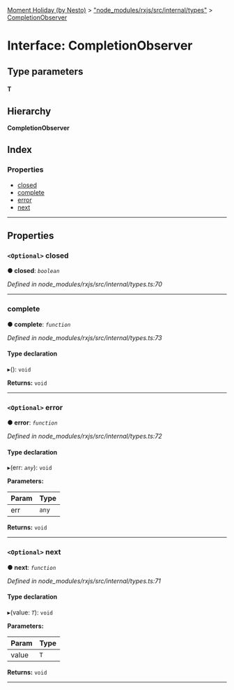 [Moment Holiday (by Nesto)](../README.md) > ["node_modules/rxjs/src/internal/types"](../modules/_node_modules_rxjs_src_internal_types_.md) > [CompletionObserver](../interfaces/_node_modules_rxjs_src_internal_types_.completionobserver.md)

# Interface: CompletionObserver

## Type parameters
#### T 
## Hierarchy

**CompletionObserver**

## Index

### Properties

* [closed](_node_modules_rxjs_src_internal_types_.completionobserver.md#closed)
* [complete](_node_modules_rxjs_src_internal_types_.completionobserver.md#complete)
* [error](_node_modules_rxjs_src_internal_types_.completionobserver.md#error)
* [next](_node_modules_rxjs_src_internal_types_.completionobserver.md#next)

---

## Properties

<a id="closed"></a>

### `<Optional>` closed

**● closed**: *`boolean`*

*Defined in node_modules/rxjs/src/internal/types.ts:70*

___
<a id="complete"></a>

###  complete

**● complete**: *`function`*

*Defined in node_modules/rxjs/src/internal/types.ts:73*

#### Type declaration
▸(): `void`

**Returns:** `void`

___
<a id="error"></a>

### `<Optional>` error

**● error**: *`function`*

*Defined in node_modules/rxjs/src/internal/types.ts:72*

#### Type declaration
▸(err: *`any`*): `void`

**Parameters:**

| Param | Type |
| ------ | ------ |
| err | `any` |

**Returns:** `void`

___
<a id="next"></a>

### `<Optional>` next

**● next**: *`function`*

*Defined in node_modules/rxjs/src/internal/types.ts:71*

#### Type declaration
▸(value: *`T`*): `void`

**Parameters:**

| Param | Type |
| ------ | ------ |
| value | `T` |

**Returns:** `void`

___


